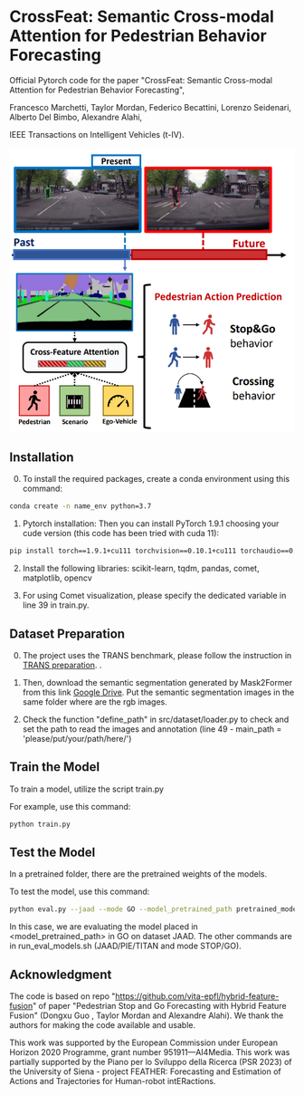 # CrossFeat: Semantic Cross-modal Attention for Pedestrian Behavior Forecasting
Official Pytorch code for the paper "CrossFeat: Semantic Cross-modal Attention for Pedestrian Behavior Forecasting", 

Francesco Marchetti, Taylor Mordan, Federico Becattini, Lorenzo Seidenari, Alberto Del Bimbo, Alexandre Alahi,

IEEE Transactions on Intelligent Vehicles (t-IV).

![crossFeat overview](crossFeat.png)



## Installation
0. To install the required packages, create a conda environment using this command: 
```bash
conda create -n name_env python=3.7
```

1. Pytorch installation:
Then you can install PyTorch 1.9.1 choosing your cude version (this code has been tried with cuda 11):
```bash
pip install torch==1.9.1+cu111 torchvision==0.10.1+cu111 torchaudio==0.9.1 -f https://download.pytorch.org/whl/torch_stable.html
```

2. Install the following libraries: scikit-learn, tqdm, pandas, comet, matplotlib, opencv

3. For using Comet visualization, please specify the dedicated variable in line 39 in train.py.

## Dataset Preparation
0. The project uses the TRANS benchmark, please follow the instruction in <a id='google TRANS'>[TRANS preparation](https://github.com/vita-epfl/pedestrian-transition-dataset)</a>. .

1. Then, download the semantic segmentation generated by Mask2Former from this link <a id='google drive'>[Google Drive](https://drive.google.com/drive/folders/1mpXyRNov-Cw56Ewb5yHMu6Q4BPcY275a?usp=sharing)</a>.
Put the semantic segmentation images in the same folder where are the rgb images.

2. Check the function "define_path" in src/dataset/loader.py to check and set the path to read the images and annotation (line 49 - main_path = 'please/put/your/path/here/')

## Train the Model
To train a model, utilize the script train.py

For example, use this command:
```bash
python train.py
```

## Test the Model
In a pretrained folder, there are the pretrained weights of the models.

To test the model, use this command:
```bash
python eval.py --jaad --mode GO --model_pretrained_path pretrained_models/jaad_go.pt
```

In this case, we are evaluating the model placed in <model_pretrained_path> in <mode> GO on dataset JAAD.
The other commands are in run_eval_models.sh (JAAD/PIE/TITAN and mode STOP/GO).


## Acknowledgment
The code is based on repo "https://github.com/vita-epfl/hybrid-feature-fusion" of paper "Pedestrian Stop and Go Forecasting with Hybrid Feature Fusion" (Dongxu Guo , Taylor Mordan and Alexandre Alahi). 
We thank the authors for making the code available and usable.

This work was supported by the European Commission under European Horizon 2020 Programme, grant number 951911—AI4Media. This work was partially supported by the Piano per lo Sviluppo della Ricerca (PSR 2023) of the University of Siena - project FEATHER: Forecasting and Estimation of Actions and Trajectories for Human-robot intERactions.
